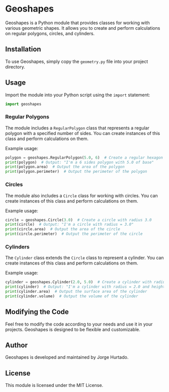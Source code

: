 # Geoshapes

Geoshapes is a Python module that provides classes for working with various geometric shapes. It allows you to create and perform calculations on regular polygons, circles, and cylinders.

## Installation

To use Geoshapes, simply copy the `geometry.py` file into your project directory.

## Usage

Import the module into your Python script using the `import` statement:

```python
import geoshapes
```

### Regular Polygons

The module includes a `RegularPolygon` class that represents a regular polygon with a specified number of sides. You can create instances of this class and perform calculations on them.

Example usage:

```python
polygon = geoshapes.RegularPolygon(5.0, 6)  # Create a regular hexagon
print(polygon)  # Output: "I'm a 6 sides polygon with 5.0 of base"
print(polygon.area)  # Output the area of the polygon
print(polygon.perimeter)  # Output the perimeter of the polygon
```

### Circles

The module also includes a `Circle` class for working with circles. You can create instances of this class and perform calculations on them.

Example usage:

```python
circle = geoshapes.Circle(3.0)  # Create a circle with radius 3.0
print(circle)  # Output: "I'm a circle with radius = 3.0"
print(circle.area)  # Output the area of the circle
print(circle.perimeter)  # Output the perimeter of the circle
```

### Cylinders

The `Cylinder` class extends the `Circle` class to represent a cylinder. You can create instances of this class and perform calculations on them.

Example usage:

```python
cylinder = geoshapes.Cylinder(2.0, 5.0)  # Create a cylinder with radius 2.0 and height 5.0
print(cylinder)  # Output: "I'm a cylinder with radius = 2.0 and height = 5.0"
print(cylinder.area)  # Output the surface area of the cylinder
print(cylinder.volume)  # Output the volume of the cylinder
```

## Modifying the Code

Feel free to modify the code according to your needs and use it in your projects. Geoshapes is designed to be flexible and customizable.

## Author

Geoshapes is developed and maintained by Jorge Hurtado.

## License

This module is licensed under the MIT License.
